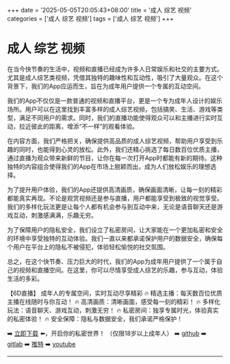 +++
date = '2025-05-05T20:05:43+08:00'
title = '成人 综艺 视频'
categories = ['成人 综艺 视频']
tags = ['成人 综艺 视频']
+++

# 成人 综艺 视频

在当今快节奏的生活中，视频和直播已经成为许多人日常娱乐和社交的主要方式。尤其是成人综艺类视频，凭借其独特的趣味性和互动性，吸引了大量观众。在这个背景下，我们的App应运而生，旨在为成年用户提供一个专属的互动空间。

我们的App不仅仅是一款普通的视频和直播平台，更是一个专为成年人设计的娱乐场所。用户可以在这里找到丰富多样的成人综艺视频，包括搞笑、生活、游戏等类型，满足不同用户的需求。同时，我们的直播功能使得观众可以和主播进行实时互动，拉近彼此的距离，增添“不一样”的观看体验。

在内容方面，我们严格把关，确保提供高品质的成人综艺视频，帮助用户享受到乐趣的同时，也能得到心灵的放松。此外，我们还精心挑选了每日数百位优质主播，通过直播为观众带来新鲜的节目，让你在每一次打开App时都能有新的期待。这种独特的内容组合使得我们的App在市场上脱颖而出，成为人们放松娱乐的理想选择。

为了提升用户体验，我们的App还提供高清画质，确保画面清晰，让每一刻的精彩都能真实再现。不论是观赏视频还是参与直播，用户都能享受到极致的视觉享受。我们的多样化玩法更是让每个人都有机会参与到互动中来，无论是语音聊天还是游戏互动，刺激感满满，乐趣无穷。

为了保障用户的隐私安全，我们设立了私密房间，让大家能在一个更加私密和安全的环境中享受独特的互动体验。我们一直以来都承诺保护用户的数据安全，确保每个用户在平台上的隐私不被侵犯，体验轻松愉悦的社交氛围。

总之，在这个快节奏、压力巨大的时代，我们的App为成年用户提供了一个属于自己的视频和直播空间。在这里，你可以尽情享受成人综艺的乐趣，参与互动，体验生活的多彩。

【6D直播】
成年人的专属空间，实时互动尽享精彩
🔥 精选主播：每天数百位优质主播在线随时与你互动！
🔥 高清画质：清晰画面，感受每一刻的精彩！
🔥 多样化玩法：语音聊天、游戏互动，刺激无穷！
🔥 私密房间：独享专属时光，体验真实的私密体验！
🔥 安全保障：隐私与数据安全，我们承诺严格保护！

➡️ [立即下载](https://down123.s3.ap-east-1.amazonaws.com/down/down.html?channelCode=blog) ⬅️，开启你的私密世界！
（仅限18岁以上成年人）
➡️ [github](https://aldult-live.github.io/)
➡️ [gitlab](https://seo-09598d.gitlab.io/)
➡️ [推特](https://x.com/wegame33)
➡️ [youtube](https://www.youtube.com/@6Dlive)

---
